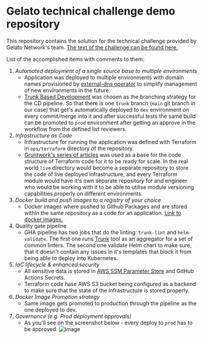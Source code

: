 # Gelato technical challenge demo repository

This repository contains the solution for the technical challenge provided by Gelato Network's team. [The text of the challenge can be found here.](./CHALLENGE.md)

List of the accomplished items with comments to them:
1. *Automated deployment of a single source base to multiple environments*
    * Application was deployed to multiple environments with domain names provisioned by [external-dns operator](https://github.com/kubernetes-sigs/external-dns) to simplify management of new environments in the future.
    * [Trunk Based Development](https://trunkbaseddevelopment.com/) was chosen as the branching strategy for the CD pipeline. So that there is one `trunk` branch (`main` git branch in our case) that get's automatically deployed to `dev` environment on every commit/merge into it and after successful tests the same build can be promoted to `prod` environment after getting an approve in the workflow from the defined list reviewers.
2. *Infrastructure as Code*
    * Infrastructure for running the application was defined with Terraform in `ops/terraform` directory of the repository.
    * [Gruntwork's series of articles](https://blog.gruntwork.io/a-comprehensive-guide-to-terraform-b3d32832baca) was used as a base for the code structure of Terraform code for it to be ready for scale. In the real world `live` directory would become a separate repository to store the code of live deployed infrastructure, and every Terraform module would have it's own separate repository for and engineer who would be working with it to be able to utilise module versioning capabilities properly on different environments.
3. *Docker build and push images to a registry of your choice*
    * Docker images where pushed to Github Packages and are stored within the same repository as a code for an application. [Link to docker images.](https://github.com/tenequm/gelato-technical-challenge/pkgs/container/gelato-technical-challenge)
4. Quality gate pipeline
    * GHA pipeline has two jobs that do the linting: `trunk-lint` and `helm-validate`. The first one runs [Trunk](https://trunk.io/) tool as an aggregator for a set of common linters. The second one validate Helm chart to make sure, that it doesn't contain any issues in it's templates that block it from being able to deploy into Kubernetes.
5. *IaC lifecycle & enhanced security*
    * All sensitive data is stored in [AWS SSM Parameter Store](https://docs.aws.amazon.com/systems-manager/latest/userguide/systems-manager-parameter-store.html) and GitHub Actions Secrets.
    * Terraform code hase AWS S3 bucket being configured as a backend to make sure that the state of the infrastructure is stored properly.
6. *Docker Image Promotion strategy*
    * Same image gets promoted to production through the pipeline as the one deployed to dev.
7. *Governance (e.g. Prod deployment approvals)*
    *  As you’ll see on the screenshot below - every deploy to `prod` has to be approved.
    ![image](https://media.cleanshot.cloud/media/22198/djhZ6GmobVHugZfRVnF3kyPGmu2uaf2Sy7eRjdF3.jpeg?Expires=1660596639&Signature=Q87Lc46PypDyeSSbOMWIZSC-hsb6wLw7bCx4Y3iXRzsAAAU2oR03GPYa~NS7~HN4pM9Y1RTokHjzJCaeXQ5XzO6IK3td6mC6L~1qigCxyfQVam1ocnLx5y65QMZZNXRF23bONjf~niD4JoB-HpQiV~Et0lETrslHgGV2f8u8DkA7s~PAfarxaQBmXZdqpjw2wMxuBZnNu4EgnDnsyot9QZMUFwsDRqoILFC9FDQsWBmABqRx9Fr8vNVZJymU4p20fckqgGOGFuwnQ-nst7FAHiTxmzn29lEdKGfxU4FbJvGijzDjGCnfdG6FouLGlno3aBsBYWVsBIjdS8L1QVZYGA__&Key-Pair-Id=K269JMAT9ZF4GZ)
